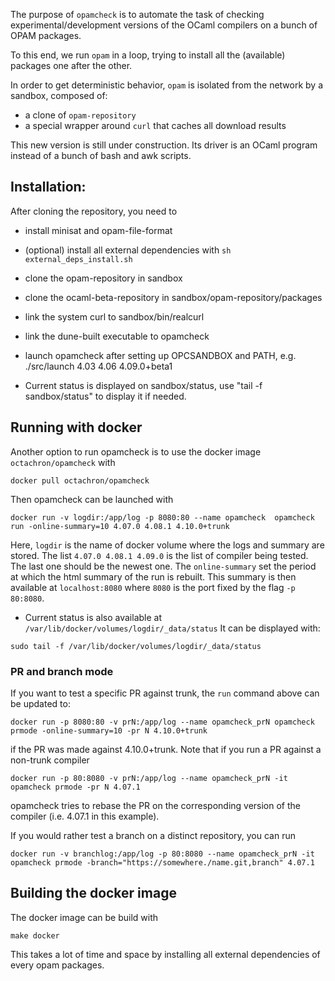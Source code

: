 The purpose of `opamcheck` is to automate the task of checking
experimental/development versions of the OCaml compilers on a bunch of
OPAM packages.

To this end, we run `opam` in a loop, trying to install all the
(available) packages one after the other.

In order to get deterministic behavior, `opam` is isolated from the
network by a sandbox, composed of:
- a clone of `opam-repository`
- a special wrapper around `curl` that caches all download results


This new version is still under construction. Its driver is an OCaml program
instead of a bunch of bash and awk scripts.

## Installation:

   After cloning the repository, you need to

   * install minisat and opam-file-format
   * (optional) install all external dependencies with `sh external_deps_install.sh`
   * clone the opam-repository in sandbox
   * clone the ocaml-beta-repository in sandbox/opam-repository/packages
   * link the system curl to sandbox/bin/realcurl
   * link the dune-built executable to opamcheck
   * launch opamcheck after setting up OPCSANDBOX and PATH, e.g.
         ./src/launch 4.03 4.06 4.09.0+beta1

   * Current status is displayed on sandbox/status, use "tail -f sandbox/status" to display it if needed.

## Running with docker

Another option to run opamcheck is to use the docker image `octachron/opamcheck`
with
```
docker pull octachron/opamcheck
```
Then opamcheck can be launched with

```
docker run -v logdir:/app/log -p 8080:80 --name opamcheck  opamcheck run -online-summary=10 4.07.0 4.08.1 4.10.0+trunk
```

Here, `logdir` is the name of docker volume where the logs and summary are stored.
The list `4.07.0 4.08.1 4.09.0` is the list of compiler being tested. The last one
should be the newest one. The `online-summary` set the period at which the html
summary of the run is rebuilt. This summary is then available at `localhost:8080`
where `8080` is the port fixed by the flag `-p 80:8080`.


* Current status is also available at `/var/lib/docker/volumes/logdir/_data/status`
 It can be displayed with:

```
sudo tail -f /var/lib/docker/volumes/logdir/_data/status
```

### PR and branch mode
If you want to test a specific PR against trunk, the `run` command above can be updated to:


```
docker run -p 8080:80 -v prN:/app/log --name opamcheck_prN opamcheck prmode -online-summary=10 -pr N 4.10.0+trunk
```

if the PR was made against 4.10.0+trunk.
Note that if you run a PR against a non-trunk compiler
```
docker run -p 80:8080 -v prN:/app/log --name opamcheck_prN -it opamcheck prmode -pr N 4.07.1
```
opamcheck tries to rebase the PR on the corresponding version of the compiler (i.e. 4.07.1 in this example).

If you would rather test a branch on a distinct repository, you can run

```
docker run -v branchlog:/app/log -p 80:8080 --name opamcheck_prN -it opamcheck prmode -branch="https://somewhere./name.git,branch" 4.07.1
```

## Building the docker image

The docker image can be build with

 ```
 make docker
```
This takes a lot of time and space by installing all external dependencies
of every opam packages.
